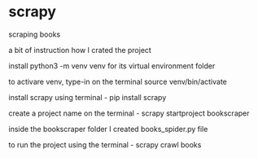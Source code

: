 # scrapy
scraping books

a bit of instruction how I crated the project

install python3 -m venv venv for its virtual environment folder

to activare venv, type-in on the terminal source venv/bin/activate

install scrapy using terminal - pip install scrapy 

create a project name on the terminal - scrapy startproject bookscraper

inside the bookscraper folder I created books_spider.py file 

to run the project using the terminal - scrapy crawl books
